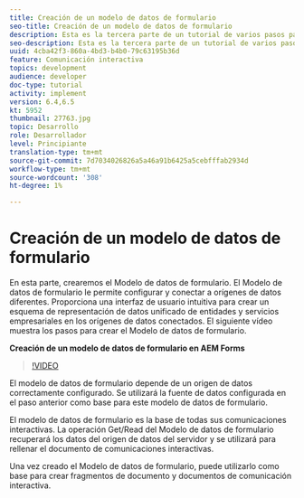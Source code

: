 ```yaml
---
title: Creación de un modelo de datos de formulario
seo-title: Creación de un modelo de datos de formulario
description: Esta es la tercera parte de un tutorial de varios pasos para crear su primer documento interactivo de comunicaciones. En esta parte, crearemos el Modelo de datos de formulario. El modelo de datos de formulario le permite configurar y conectar a distintos orígenes de datos. Proporciona una interfaz de usuario intuitiva para crear un esquema de representación de datos unificado de entidades y servicios empresariales en todos los orígenes de datos conectados. El siguiente vídeo recorre los pasos para crear el modelo de datos de formulario.
seo-description: Esta es la tercera parte de un tutorial de varios pasos para crear su primer documento interactivo de comunicaciones. En esta parte, crearemos el Modelo de datos de formulario. El Modelo de datos de formulario le permite configurar y conectar a orígenes de datos diferentes. Proporciona una interfaz de usuario intuitiva para crear un esquema de representación de datos unificado de entidades y servicios empresariales en los orígenes de datos conectados. El siguiente vídeo muestra los pasos para crear el Modelo de datos de formulario.
uuid: 4cba42f3-860a-4bd3-b4b0-79c63195b36d
feature: Comunicación interactiva
topics: development
audience: developer
doc-type: tutorial
activity: implement
version: 6.4,6.5
kt: 5952
thumbnail: 27763.jpg
topic: Desarrollo
role: Desarrollador
level: Principiante
translation-type: tm+mt
source-git-commit: 7d7034026826a5a46a91b6425a5cebfffab2934d
workflow-type: tm+mt
source-wordcount: '308'
ht-degree: 1%

---
```



# Creación de un modelo de datos de formulario

En esta parte, crearemos el Modelo de datos de formulario. El Modelo de datos de formulario le permite configurar y conectar a orígenes de datos diferentes. Proporciona una interfaz de usuario intuitiva para crear un esquema de representación de datos unificado de entidades y servicios empresariales en los orígenes de datos conectados. El siguiente vídeo muestra los pasos para crear el Modelo de datos de formulario.

**Creación de un modelo de datos de formulario en AEM Forms**

>[!VIDEO](https://video.tv.adobe.com/v/27763/?quality=9&learn=on)

El modelo de datos de formulario depende de un origen de datos correctamente configurado. Se utilizará la fuente de datos configurada en el paso anterior como base para este modelo de datos de formulario.

El modelo de datos de formulario es la base de todas sus comunicaciones interactivas. La operación Get/Read del Modelo de datos de formulario recuperará los datos del origen de datos del servidor y se utilizará para rellenar el documento de comunicaciones interactivas.

Una vez creado el Modelo de datos de formulario, puede utilizarlo como base para crear fragmentos de documento y documentos de comunicación interactiva.
